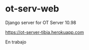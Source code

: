 # ot-serv-web
Django server for OT Server 10.98

https://ot-server-tibia.herokuapp.com
 
 E n   t r a b a j o  
 